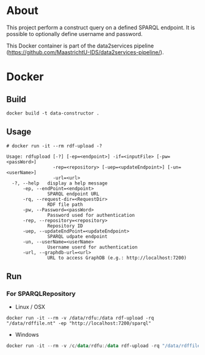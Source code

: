 # About
This project perform a construct query on a defined SPARQL endpoint. It is possible to optionally define username and password.

This Docker container is part of the data2services pipeline (https://github.com/MaastrichtU-IDS/data2services-pipeline/).

# Docker
## Build
```shell
docker build -t data-constructor .
```
## Usage
```shell
# docker run -it --rm rdf-upload -?

Usage: rdfupload [-?] [-ep=<endpoint>] -if=<inputFile> [-pw=<passWord>]
                 -rep=<repository> [-uep=<updateEndpoint>] [-un=<userName>]
                 -url=<url>
  -?, --help   display a help message
      -ep, --endPoint=<endpoint>
               SPARQL endpoint URL
      -rq, --request-dir=<RequestDir>
               RDF file path
      -pw, --Password=<passWord>
               Password used for authentication
      -rep, --repository=<repository>
               Repository ID
      -uep, --updateEndPoint=<updateEndpoint>
               SPARQL udpate endpoint
      -un, --userName=<userName>
               Username userd for authentication
      -url, --graphdb-url=<url>
               URL to access GraphDB (e.g.: http://localhost:7200)

```
## Run
### For SPARQLRepository

* Linux / OSX

```shell
docker run -it --rm -v /data/rdfu:/data rdf-upload -rq "/data/rdffile.nt" -ep "http://localhost:7200/sparql"
```
* Windows

```powershell
docker run -it --rm -v /c/data/rdfu:/data rdf-upload -rq "/data/rdffile.nt" -ep "http://localhost:7200/sparql"
```



